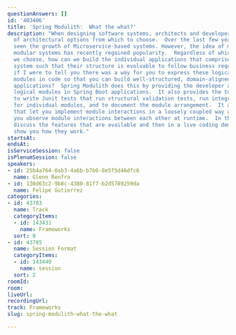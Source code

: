 ```yaml
---
questionAnswers: []
id: '403406'
title: 'Spring Modulith:  What the what?'
description: "When designing software systems, architects and developers have plenty
  of architectural options from which to choose.  Over the last few years, we have
  seen the growth of Microservice-based systems. However, the idea of monolithic,
  modular systems has recently regained popularity.  Regardless of which architecture
  we choose, how can we build the individual applications that comprise our overall
  system such that their structure is evolvable to follow business requirements?\r\nWhat
  if I were to tell you there was a way for you to express these logical application
  modules in code so that you can build well-structured, domain-aligned Spring Boot
  applications?  Spring Modulith does this by providing the developer a way to declare
  logical modules in Spring Boot applications.  It also provides the tooling needed
  to write Junit tests that run structural validation tests, run integration tests
  for individual modules, and to document the module arrangement.  It also has features
  that let you implement module interactions in a loosely coupled way and then lets
  you observe module interactions between each other at runtime.  In this talk, we
  discuss the features that are available and then in a live coding demonstration
  show you how they work."
startsAt: 
endsAt: 
isServiceSession: false
isPlenumSession: false
speakers:
- id: 25b4a764-0ab3-4a6b-b7b6-8e5f5d46dfc6
  name: Glenn Renfro
- id: 130d63c2-9b8c-4380-81f7-b2d5789259da
  name: Felipe Gutierrez
categories:
- id: 43783
  name: Track
  categoryItems:
  - id: 143431
    name: Frameworks
  sort: 0
- id: 43785
  name: Session Format
  categoryItems:
  - id: 143440
    name: session
  sort: 2
roomId: 
room: 
liveUrl: 
recordingUrl: 
track: Frameworks
slug: spring-modulith-what-the-what

---
```

